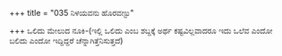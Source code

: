 +++
title = "035 ನಿಳಯವನು ಹೊರವಣ್ಟು"

+++
ಒಲಿದು ಮೇಲುದ ನೂಕಿ-(ಇಲ್ಲಿ ಒಲಿದು ಎಂಬ ಶಬ್ದಕ್ಕೆ ಅರ್ಥ ಕಷ್ಟವಿಲ್ಲವಾದರೂ ಇದು ಒಲೆವ ಎಂದೋ ಬಲಿದು ಎಂದೋ ಇದ್ದಿದ್ದರೆ ಚೆನ್ನಾಗಿತ್ತೆನಿಸುತ್ತದೆ)